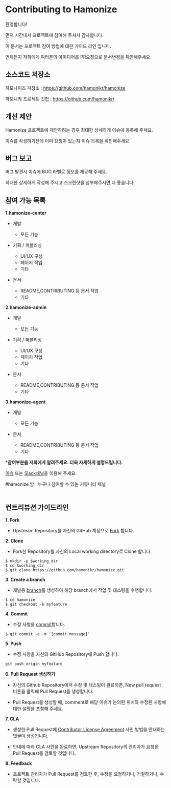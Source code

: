 # Contributing to Hamonize
환영합니다!

먼저 시간내서 프로젝트에 참여해 주셔서 감사합니다.

이 문서는 프로젝트 참여 방법에 대한 가이드 라인 입니다.

언제든지 저희에게 여러분의 아이디어를 PR요청으로 문서변경을 제안해주세요.

## **소스코드 저장소**

하모나이즈 저장소 : 
https://github.com/hamonikr/hamonize

하모니카 프로젝트 깃헙 : https://github.com/hamonikr/

## **개선 제안**
Hamonize 프로젝트에 제안하려는 경우 최대한 상세하게 이슈에 등록해 주세요.

이슈를 작성하기전에 이미 요청이 있는지 이슈 목록을 확인해주세요.

## **버그 보고**
버그 발견시 이슈에 BUG 라벨로 정보를 제공해 주세요.

최대한 상세하게 작성해 주시고 스크린샷을 첨부해주시면 더 좋습니다.

## **참여 가능 목록**

**1.hamonize-center**
* 개발
  * 모든 기능

* 기획 / 퍼블리싱    
  * UI/UX 구성
  * 페이지 작업
  * 기타

* 문서
   * README,CONTRIBUTING 등 문서 작업
   * 기타

**2.hamonize-admin**

* 개발
   * 모든 기능

* 기획 / 퍼블리싱    
  * UI/UX 구성
  * 페이지 작업
  * 기타

* 문서
   * README,CONTRIBUTING 등 문서 작업
   * 기타

**3.hamonize-agent**

* 개발
   * 모든 기능

* 문서
   * README,CONTRIBUTING 등 문서 작업
   * 기타

***참여부분을 저희에게 알려주세요. 더욱 자세하게 설명드립니다.**

[이슈](https://github.com/hamonikr/hamonize/issues) 또는 [Slack채널](hamonikr.slack.com)을 이용해 주세요.

#hamonize 방 : 누구나 참여할 수 있는 커뮤니티 채널
</br></br>

## 컨트리뷰션 가이드라인

**1. Fork**

* Upstream Repository를 자신의 GitHub 계정으로 [Fork](https://help.github.com/en/github/getting-started-with-github/fork-a-repo) 합니다.

**2. Clone**

* Fork한 Repository를 자신의 Local working directory로 Clone 합니다.
```text
$ mkdir -p $working_dir
$ cd $working_dir
$ git clone https://github.com/hamonikr/hamonize.git
```

**3. Create a branch**

* 개발용 [branch](https://git-scm.com/book/ko/v2/Git-%EB%B8%8C%EB%9E%9C%EC%B9%98-%EB%B8%8C%EB%9E%9C%EC%B9%98%EB%9E%80-%EB%AC%B4%EC%97%87%EC%9D%B8%EA%B0%80)를 생성하여 해당 branch에서 작업 및 테스팅을 수행합니다.
```text
$ cd hamonize
$ git checkout -b myfeature
```

**4. Commit**

* 수정 사항을 [commit](https://git-scm.com/book/ko/v2/Git%EC%9D%98-%EA%B8%B0%EC%B4%88-%EC%88%98%EC%A0%95%ED%95%98%EA%B3%A0-%EC%A0%80%EC%9E%A5%EC%86%8C%EC%97%90-%EC%A0%80%EC%9E%A5%ED%95%98%EA%B8%B0)합니다.
```text
$ git commit -a -m '[commit message]'
```

**5. Push**

* 수정 사항을 자신의 GitHub Repository에 Push 합니다.
```text
git push origin myfeature
```

**6. Pull Request 생성하기**

* 자신의 Github Repository에서 수정 및 테스팅이 완료되면, New pull request 버튼을 클릭해 Pull Request를 생성합니다.

* Pull Request를 생성할 때, comment로 해당 이슈가 논의된 위치와 수정된 사항에 대한 설명을 포함해 주세요.

**7. CLA**

* 생성한 Pull Request에 [Contributor License Agreement](https://ko.wikipedia.org/wiki/%EA%B8%B0%EC%97%AC%EC%9E%90_%EB%9D%BC%EC%9D%B4%EC%84%A0%EC%8A%A4_%EB%8F%99%EC%9D%98) 사인 방법을 안내하는 댓글이 생성됩니다.

* 안내에 따라 CLA 사인을 완료하면, Upstream Repository의 관리자가 요청된 Pull Request를 검토할 것입니다.

**8. Feedback**

* 프로젝트 관리자가 Pull Request를 검토한 후, 수정을 요청하거나, 거절하거나, 수락할 것입니다.
</br></br>
